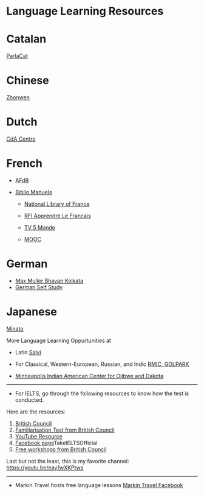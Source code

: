 # Language Learning Resources



# Catalan

[ParlaCat](https://www.parla.cat/pres_catalaenlinia/AppPHP/login/index.php)

# Chinese
[Zhonwen](https://www.zhongwen.in/)

# Dutch

[CdA Centre](http://www.cdacentre.com/)


# French
* [AFdB](https://bengale.afindia.org/)
* [Biblio Manuels](https://adistance.manuelnumerique.com/recherche/?niveau=FLE+-+Adultes&classe=&matiere=&marque=&type=Manuel+num%C3%A9rique)

  * [National Library of France](https://www.affluences.com/bnf-bibliotheque-tous-publics/reservation?type=6)
  
  * [RFI Apprendre Le Francais](https://savoirs.rfi.fr/fr/apprendre-enseigner)

  * [TV 5 Monde](https://apprendre.tv5monde.com/fr)

  * [MOOC](https://www.fun-mooc.fr/cours/#search?query=FLE%2BA1&page=1&rpp=50)

# German
*  [Max Muller Bhavan Kolkata](https://www.goethe.de/ins/in/en/sta/kol.html)
* [German Self Study](https://www.deutsch-lernen.com/)


# Japanese

[Minato](https://minato-jf.jp/)


More Language Learning Oppurtunities at

* Latin [Salvi](https://latin.org/wordpress/)
* For Classical, Western-European, Russian, and Indic [RMIC, GOLPARK](http://sriramakrishna.org/school-of-languages)

* [Minneapolis Indian American Center for Ojibwe and Dakota](https://www.maicnet.org/)
___________________________________________________
* For IELTS, go through the following resources to know how the test is conducted.


Here are the resources: 

1) [British Council](https://play.google.com/store/apps/details?id=com.britishcouncil.ieltsprep)
2) [Familiarisation Test from British Council](https://takeielts.britishcouncil.org/take-ielts/prepare/ielts-on-computer/familiarisation-test)
3) [YouTube Resource](https://www.youtube.com/channel/UCiooIcx7Slmuczo6HkaE41g)
4) [Facebook page](https://www.facebook.com/)TakeIELTSOfficial
5) [Free workshops from British Council](https://registration.britishcouncil.org/l/734493/2020-06-09/28xn1?utm_source=Social_Media&utm_medium=BCIELTS_Facebook&utm_campaign=Webinars_2022&fbclid=IwAR1LEMElMXrJDCO8IXi3V34bzHBPiPhXTv7yraahX5QLeb7VM1rSFB2SVkc)


Last but not the least, this is my favorite channel: https://youtu.be/eay1wXKPtws

________________________________________
* Markin Travel hosts free language lessons [Markin Travel Facebook](https://www.facebook.com/Markintravel-1282958235180408/)

